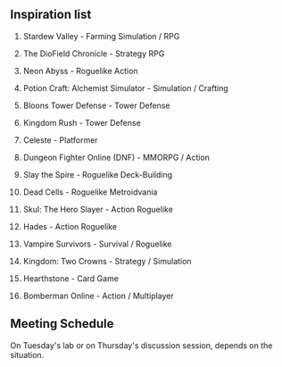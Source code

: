 ## Inspiration list

1. Stardew Valley  - Farming Simulation / RPG

2. The DioField Chronicle  - Strategy RPG
3. Neon Abyss  - Roguelike Action
4. Potion Craft: Alchemist Simulator  - Simulation / Crafting
5. Bloons Tower Defense  - Tower Defense
6. Kingdom Rush  - Tower Defense
7. Celeste  - Platformer
8. Dungeon Fighter Online (DNF)  - MMORPG / Action
9. Slay the Spire  - Roguelike Deck-Building
10. Dead Cells  - Roguelike Metroidvania
11. Skul: The Hero Slayer  - Action Roguelike
12. Hades  - Action Roguelike
13. Vampire Survivors  - Survival / Roguelike
14. Kingdom: Two Crowns  - Strategy / Simulation
15. Hearthstone  - Card Game
16. Bomberman Online  - Action / Multiplayer

## Meeting Schedule

On Tuesday's lab or on Thursday's discussion session, depends on the situation.